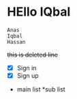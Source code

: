 # HEllo IQbal
```
Anas
Iqbal
Hassan
```
~~this is deleted line~~
- [x] Sign in
- [x] Sign up
* main list
    *sub list
